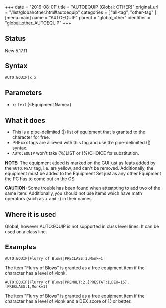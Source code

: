 +++
date = "2016-08-01"
title = "AUTOEQUIP (Global: OTHER)"
original_url = "/list/global/other.html#autoequip"
categories = [ "all-tag", "other-tag" ]
[menu.main]
    name = "AUTOEQUIP"
    parent = "global_other"
    identifier = "global_other_AUTOEQUIP"
+++

## Status

New 5.17.11

## Syntax

`AUTO:EQUIP|x|x`

## Parameters

-   x: Text (&lt;Equipment Name&gt;)



What it does
------------

-   This is a pipe-delimited (|) list of equipment that is granted to
    the character for free.
-   PRExxx tags are allowed with this tag and use the pipe-delimited (|)
    syntax.
-   `AUTO:EQUIP` won't take (%)LIST or (%)CHOICE for substitution.

**NOTE:** The equipment added is marked on the GUI just as feats added
by the `AUTO:FEAT` tag, i.e. are yellow, and can't be removed.
Additionally, the equipment must be added to the Equipment Set just as
any other Equipment the PC has to come out on the OS.

**CAUTION:** Some trouble has been found when attempting to add two of
the same item. Additionally, you should not use items which have math
operators (such as + and -) in their names.

Where it is used
----------------

Global, however AUTO:EQUIP is not supported in class level lines. It can
be used on a class line.

Examples
--------

`AUTO:EQUIP|Flurry of Blows|PRECLASS:1,Monk=1|`

The item "Flurry of Blows" is granted as a free equipment item if the
character has a level of Monk.

`AUTO:EQUIP|Flurry of Blows|PREMULT:2,[PRESTAT:1,DEX=15],[PRECLASS:1,Monk=1]`

The item "Flurry of Blows" is granted as a free equipment item if the
character has a level of Monk and a DEX score of 15 or better.

